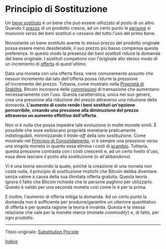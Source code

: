 # Principio di Sostituzione



Un [bene sostituto](https://it.wikipedia.org/wiki/Bene_succedaneo) è un bene che può essere utilizzato al posto di un altro. Quando il [prezzo](ch101-glossary.md#prezzo) di un prodotto cresce, ad un certo punto le [persone](ch101-glossary.md#persona) si muovono verso dei beni sostituti o cessano del tutto l'uso del primo bene.

Nonostante un bene sostituto avente lo stesso prezzo del prodotto originale possa essere meno desiderabile, il suo prezzo più basso compensa questa preferenza. In questo modo la presenza dei beni sostituti riduce la domanda del bene originale. I sostituti competono con l'originale allo stesso modo di un incremento di [offerta](ch101-glossary.md#offerta) di quest'ultimo.

Data una moneta con una offerta fissa, viene comunemente assunto che nessun incremento dal lato dell'offerta possa ridurre la pressione all'incremento del prezzo. Tuttavia, come mostrato nella [Proprietà di Stabilità](ch030-stability-property.md), Bitcoin incorpora delle [commissioni](ch101-glossary.md#commissione-di-transazione-fee) di transazione che aumentano necessariamente con l'uso. Questa caratteristica, unica nel suo genere, crea una pressione alla riduzione del prezzo attraverso una riduzione della domanda. **L'aumento di costo rende i beni sostituti un'opzione percorribile, creando una pressione alla diminuzione del prezzo attraverso un aumento effettivo dell'offerta**.

Non vi è nulla che possa impedire tale evoluzione in molte monete simili. È possibile che esse esibiscano proprietà monetarie praticamente indistinguibili, minimizzando il _trade-off_ della loro sostituzione. Come mostrato nel [Principio di Consolidamento](ch020-consolidation-principle.md), vi è sempre una pressione verso una singola moneta in quanto essa elimina i costi di [scambio](ch101-glossary.md#scambio-di-unità). Tuttavia, questa pressione contrasta con i costi crescenti e, ad un certo livello d'uso, essa deve lasciare il posto alla sostituzione (o all'abbandono).

Vi è una teoria secondo la quale, poiché la creazione di una moneta non costa nulla, il principio di sostituzione implichi che Bitcoin debba diventare senza valore a causa della sua illimitata offerta gratuita. Questa teoria ignora il fatto che Bitcoin richiede che le persone paghino per utilizzarlo. Questo è valido per una seconda moneta così come lo è per la prima. 

E inoltre, l'aumento di offerta mitiga la domanda. Ad un certo punto la domanda non è sufficiente per produrre/garantire un ulteriore quantitativo di offerta e per questa ragione la teoria è invalida. Questa è la stessa relazione che vale per la monete merce (monete _commodity_) e, di fatto, per ogni prodotto. 

---

Titolo originale: [Substitution Priciple](https://github.com/libbitcoin/libbitcoin-system/wiki/Substitution-Principle)

[Indice](/README.md)

